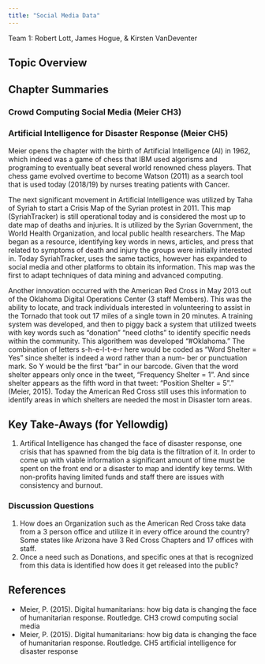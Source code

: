 ```yaml
---
title: "Social Media Data"
---
```


Team 1: Robert Lott, James Hogue, & Kirsten VanDeventer

## Topic Overview




## Chapter Summaries



### Crowd Computing Social Media (Meier CH3)


### Artificial Intelligence for Disaster Response (Meier CH5)
Meier opens the chapter with the birth of Artificial Intelligence (AI) in 1962, which indeed was a game of chess that IBM used algorisms and programing to eventually beat several world renowned chess players. That chess game evolved overtime to become Watson (2011) as a search tool that is used today (2018/19) by nurses treating patients with Cancer. 

The next significant movement in Artificial Intelligence was utilized by Taha of Syriah to start a Crisis Map of the Syrian protest in 2011. This map (SyriahTracker) is still operational today and is considered the most up to date map of deaths and injuries. It is utilized by the Syrian Government, the World Health Organization, and local public health researchers. The Map began as a resource, identifying key words in news, articles, and press that related to symptoms of death and injury the groups were initially interested in. Today SyriahTracker, uses the same tactics, however has expanded to social media and other platforms to obtain its information. This map was the first to adapt techniques of data mining and advanced computing. 

Another innovation occurred with the American Red Cross in May 2013 out of the Oklahoma Digital Operations Center (3 staff Members). This was the ability to locate, and track individuals interested in volunteering to assist in the Tornado that took out 17 miles of a single town in 20 minutes. A training system was developed, and then to piggy back a system that utilized tweets with key words such as “donation” “need cloths” to identify specific needs within the community. This algorithem was developed “#Oklahoma.” The combination of letters s-h-e-l-t-e-r here would be coded as “Word Shelter = Yes” since shelter is indeed a word rather than a num- ber or punctuation mark. So Y would be the first “bar” in our barcode. Given that the word shelter appears only once in the tweet, “Frequency Shelter = 1”. And since shelter appears as the fifth word in that tweet: “Position Shelter = 5”.” (Meier, 2015). Today the American Red Cross still uses this information to identify areas in which shelters are needed the most in Disaster torn areas. 




## Key Take-Aways (for Yellowdig)
1. Artifical Intelligence has changed the face of disaster response, one crisis that has spawned from the big data is the filtration of it. In order to come up with viable information a significant amount of time must be spent on the front end or a disaster to map and identify key terms. With non-profits having limited funds and staff there are issues with consistency and burnout. 

### Discussion Questions
1. How does an Organization such as the American Red Cross take data from a 3 person office and utilize it in every office around the country? Some states like Arizona have 3 Red Cross Chapters and 17 offices with staff. 
2. Once a need such as Donations, and specific ones at that is recognized from this data is identified how does it get released into the public? 


## References

* Meier, P. (2015). Digital humanitarians: how big data is changing the face of humanitarian response. Routledge. CH3 crowd computing social media 
* Meier, P. (2015). Digital humanitarians: how big data is changing the face of humanitarian response. Routledge. CH5 artificial intelligence for disaster response 

